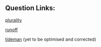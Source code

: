 ## Question Links:

[plurality](https://cs50.harvard.edu/x/2020/psets/3/plurality/)

[runoff](https://cs50.harvard.edu/x/2020/psets/3/runoff/)

[tideman](https://cs50.harvard.edu/x/2020/psets/3/tideman/)
(yet to be optimised and corrected)
